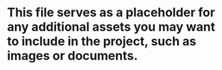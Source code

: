# This file serves as a placeholder for any additional assets you may want to include in the project, such as images or documents.